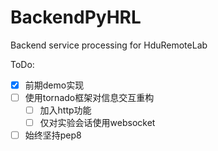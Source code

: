 # BackendPyHRL

Backend service processing for HduRemoteLab

ToDo:

- [x] 前期demo实现
- [ ] 使用tornado框架对信息交互重构
    - [ ] 加入http功能
    - [ ] 仅对实验会话使用websocket
- [ ] 始终坚持pep8 